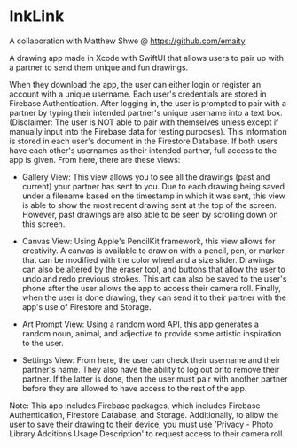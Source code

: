 # InkLink 
A collaboration with Matthew Shwe @ https://github.com/emaity

A drawing app made in Xcode with SwiftUI that allows users to pair up with a partner to send them unique and fun drawings.

When they download the app, the user can either login or register an account with a unique username. Each user's credentials are stored in Firebase Authentication. After logging in, the user is prompted to pair with a partner by typing their intended partner's unique username into a text box. (Disclaimer: The user is NOT able to pair with themselves unless except if manually input into the Firebase data for testing purposes). This information is stored in each user's document in the Firestore Database. If both users have each other's usernames as their intended partner, full access to the app is given. From here, there are these views:

  - Gallery View: This view allows you to see all the drawings (past and current) your partner has sent to you. Due to each drawing being saved under a filename based on the timestamp in which it was sent, this view is able to show the most recent drawing sent at the top of the screen. However, past drawings are also able to be seen by scrolling down on this screen.

  - Canvas View: Using Apple's PencilKit framework, this view allows for creativity. A canvas is available to draw on with a pencil, pen, or marker that can be modified with the color wheel and a size slider. Drawings can also be altered by the eraser tool, and buttons that allow the user to undo and redo previous strokes. This art can also be saved to the user's phone after the user allows the app to access their camera roll. Finally, when the user is done drawing, they can send it to their partner with the app's use of Firestore and Storage. 
  
  - Art Prompt View: Using a random word API, this app generates a random noun, animal, and adjective to provide some artistic inspiration to the user.

  - Settings View: From here, the user can check their username and their partner's name. They also have the ability to log out or to remove their partner. If the latter is done, then the user must pair with another partner before they are allowed to have access to the rest of the app.

Note: This app includes Firebase packages, which includes Firebase Authentication, Firestore Database, and Storage. Additionally, to allow the user to save their drawing to their device, you must use 'Privacy - Photo Library Additions Usage Description' to request access to their camera roll. 
